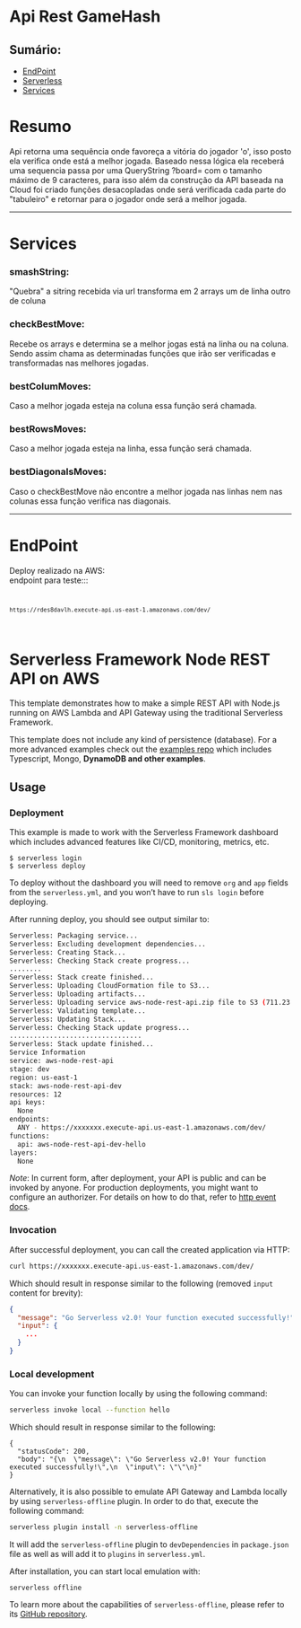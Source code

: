 # Api Rest GameHash
<h2>Sumário:</h2>
<ul>
<li><a href="#endpoint">EndPoint</a></li>
<li><a href="#serverless">Serverless</a></li>
<li><a href="#services">Services</a></li>
</ul>

# Resumo
  Api retorna uma sequência onde favoreça a vitória do jogador 'o', isso posto ela verifica onde está a melhor jogada.
  Baseado nessa lógica ela receberá uma sequencia passa por uma QueryString ?board= com o tamanho máximo de 9 caracteres, para isso além da construção da API baseada na Cloud foi criado funções desacopladas onde será verificada cada parte do "tabuleiro" e retornar para o jogador onde será a melhor jogada.
<hr>

# Services
  <h3 name="services">smashString:</h3> "Quebra" a sitring recebida via url transforma em 2 arrays um de linha outro de coluna
  <h3>checkBestMove:</h3> Recebe os arrays e determina se a melhor jogas está na linha ou na coluna. Sendo assim chama as determinadas funções que irão ser verificadas e transformadas nas melhores jogadas.
  <h3>bestColumMoves:</h3> Caso a melhor jogada esteja na coluna essa função será chamada.
  <h3>bestRowsMoves:</h3> Caso a melhor jogada esteja na linha, essa função será chamada.
  <h3>bestDiagonalsMoves:</h3> Caso o checkBestMove não encontre a melhor jogada nas linhas nem nas colunas essa função verifica nas diagonais.

<hr>

# EndPoint

Deploy realizado na AWS: <br>
endpoint para teste:::<br>
<code name="endpoint">
```
https://rdes8davlh.execute-api.us-east-1.amazonaws.com/dev/
```
</code>


# Serverless Framework Node REST API on AWS

This template demonstrates how to make a simple REST API with Node.js running on AWS Lambda and API Gateway using the traditional Serverless Framework.

This template does not include any kind of persistence (database). For a more advanced examples check out the [examples repo](https://github.com/serverless/examples/) which includes Typescript, Mongo, <b name="serverless">DynamoDB and other examples</b>.



## Usage

### Deployment

This example is made to work with the Serverless Framework dashboard which includes advanced features like CI/CD, monitoring, metrics, etc.

```
$ serverless login
$ serverless deploy
```

To deploy without the dashboard you will need to remove `org` and `app` fields from the `serverless.yml`, and you won’t have to run `sls login` before deploying.

After running deploy, you should see output similar to:

```bash
Serverless: Packaging service...
Serverless: Excluding development dependencies...
Serverless: Creating Stack...
Serverless: Checking Stack create progress...
........
Serverless: Stack create finished...
Serverless: Uploading CloudFormation file to S3...
Serverless: Uploading artifacts...
Serverless: Uploading service aws-node-rest-api.zip file to S3 (711.23 KB)...
Serverless: Validating template...
Serverless: Updating Stack...
Serverless: Checking Stack update progress...
.................................
Serverless: Stack update finished...
Service Information
service: aws-node-rest-api
stage: dev
region: us-east-1
stack: aws-node-rest-api-dev
resources: 12
api keys:
  None
endpoints:
  ANY - https://xxxxxxx.execute-api.us-east-1.amazonaws.com/dev/
functions:
  api: aws-node-rest-api-dev-hello
layers:
  None
```

_Note_: In current form, after deployment, your API is public and can be invoked by anyone. For production deployments, you might want to configure an authorizer. For details on how to do that, refer to [http event docs](https://www.serverless.com/framework/docs/providers/aws/events/apigateway/).

### Invocation

After successful deployment, you can call the created application via HTTP:

```bash
curl https://xxxxxxx.execute-api.us-east-1.amazonaws.com/dev/
```

Which should result in response similar to the following (removed `input` content for brevity):

```json
{
  "message": "Go Serverless v2.0! Your function executed successfully!",
  "input": {
    ...
  }
}
```

### Local development

You can invoke your function locally by using the following command:

```bash
serverless invoke local --function hello
```

Which should result in response similar to the following:

```
{
  "statusCode": 200,
  "body": "{\n  \"message\": \"Go Serverless v2.0! Your function executed successfully!\",\n  \"input\": \"\"\n}"
}
```


Alternatively, it is also possible to emulate API Gateway and Lambda locally by using `serverless-offline` plugin. In order to do that, execute the following command:

```bash
serverless plugin install -n serverless-offline
```

It will add the `serverless-offline` plugin to `devDependencies` in `package.json` file as well as will add it to `plugins` in `serverless.yml`.

After installation, you can start local emulation with:

```
serverless offline
```

To learn more about the capabilities of `serverless-offline`, please refer to its [GitHub repository](https://github.com/dherault/serverless-offline).